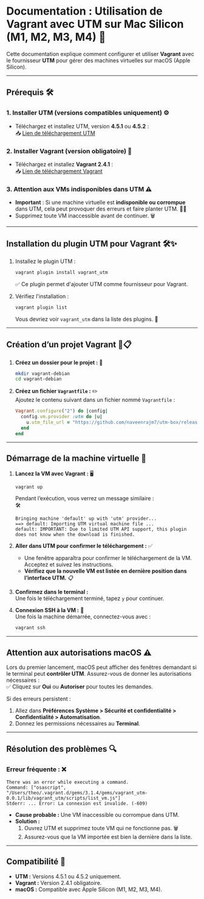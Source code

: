 # Documentation : Utilisation de Vagrant avec UTM sur Mac Silicon (M1, M2, M3, M4) 🚀

Cette documentation explique comment configurer et utiliser **Vagrant** avec le fournisseur **UTM** pour gérer des machines virtuelles sur macOS (Apple Silicon). 

---

## **Prérequis** 🛠️

### **1. Installer UTM (versions compatibles uniquement)** ⚙️
- Téléchargez et installez UTM, version **4.5.1** ou **4.5.2** :  
  📥 [Lien de téléchargement UTM](https://objects.githubusercontent.com/github-production-release-asset-2e65be/181042062/0a3bb140-dfd6-43e2-acb8-94089c0d2f64?X-Amz-Algorithm=AWS4-HMAC-SHA256&X-Amz-Credential=releaseassetproduction%2F20241128%2Fus-east-1%2Fs3%2Faws4_request&X-Amz-Date=20241128T094052Z&X-Amz-Expires=300&X-Amz-Signature=edb71a77d90c7338daeef1a3529aac8570485425d3828320b32d566c715b7831&X-Amz-SignedHeaders=host&response-content-disposition=attachment%3B%20filename%3DUTM.dmg&response-content-type=application%2Foctet-stream)

### **2. Installer Vagrant (version obligatoire)** 🧰
- Téléchargez et installez **Vagrant 2.4.1** :  
  📥 [Lien de téléchargement Vagrant](https://releases.hashicorp.com/vagrant/2.4.1/vagrant_2.4.1_darwin_arm64.dmg)

### **3. Attention aux VMs indisponibles dans UTM** ⚠️
- **Important** : Si une machine virtuelle est **indisponible ou corrompue** dans UTM, cela peut provoquer des erreurs et faire planter UTM. 🚫💥
- Supprimez toute VM inaccessible avant de continuer. 🗑️

---

## **Installation du plugin UTM pour Vagrant** 🛠️✨

1. Installez le plugin UTM :  
   ```bash
   vagrant plugin install vagrant_utm
   ```
   ✅ Ce plugin permet d'ajouter UTM comme fournisseur pour Vagrant.

2. Vérifiez l'installation :  
   ```bash
   vagrant plugin list
   ```
   Vous devriez voir `vagrant_utm` dans la liste des plugins. 📃

---

## **Création d’un projet Vagrant** 📂📋

1. **Créez un dossier pour le projet :** 📁  
   ```bash
   mkdir vagrant-debian
   cd vagrant-debian
   ```

2. **Créez un fichier `Vagrantfile` :** ✏️  
   Ajoutez le contenu suivant dans un fichier nommé `Vagrantfile` :
   ```ruby
   Vagrant.configure("2") do |config|
     config.vm.provider :utm do |u|
       u.utm_file_url = "https://github.com/naveenrajm7/utm-box/releases/download/debian-11/debian_vagrant_utm.zip"
     end
   end
   ```

---

## **Démarrage de la machine virtuelle** 🚀

1. **Lancez la VM avec Vagrant :** 🖥️  
   ```bash
   vagrant up
   ```
   Pendant l’exécution, vous verrez un message similaire :  
   🛠️
   ```
   Bringing machine 'default' up with 'utm' provider...
   ==> default: Importing UTM virtual machine file ...
   default: IMPORTANT: Due to limited UTM API support, this plugin does not know when the download is finished.
   ```

2. **Aller dans UTM pour confirmer le téléchargement :** ✅  
   - Une fenêtre apparaîtra pour confirmer le téléchargement de la VM. Acceptez et suivez les instructions.  
   - **Vérifiez que la nouvelle VM est listée en dernière position dans l’interface UTM.** 📋

3. **Confirmez dans le terminal :**  
   Une fois le téléchargement terminé, tapez `y` pour continuer. 

4. **Connexion SSH à la VM :** 🔐  
   Une fois la machine démarrée, connectez-vous avec :  
   ```bash
   vagrant ssh
   ```

---

## **Attention aux autorisations macOS** ⚠️

Lors du premier lancement, macOS peut afficher des fenêtres demandant si le terminal peut **contrôler UTM**. Assurez-vous de donner les autorisations nécessaires :  
✅ Cliquez sur **Oui** ou **Autoriser** pour toutes les demandes.  

Si des erreurs persistent :  
1. Allez dans **Préférences Système > Sécurité et confidentialité > Confidentialité > Automatisation**.  
2. Donnez les permissions nécessaires au **Terminal**.

---

## **Résolution des problèmes** 🔍

### **Erreur fréquente :** ❌
```
There was an error while executing a command.
Command: ["osascript", "/Users/theo/.vagrant.d/gems/3.1.4/gems/vagrant_utm-0.0.1/lib/vagrant_utm/scripts/list_vm.js"]
Stderr: ... Error: La connexion est invalide. (-609)
```
- **Cause probable :** Une VM inaccessible ou corrompue dans UTM.  
- **Solution :**  
  1. Ouvrez UTM et supprimez toute VM qui ne fonctionne pas. 🗑️  
  2. Assurez-vous que la VM importée est bien la dernière dans la liste.

---

## **Compatibilité** 🔧

- **UTM :** Versions 4.5.1 ou 4.5.2 uniquement.  
- **Vagrant :** Version 2.4.1 obligatoire.  
- **macOS :** Compatible avec Apple Silicon (M1, M2, M3, M4).  
